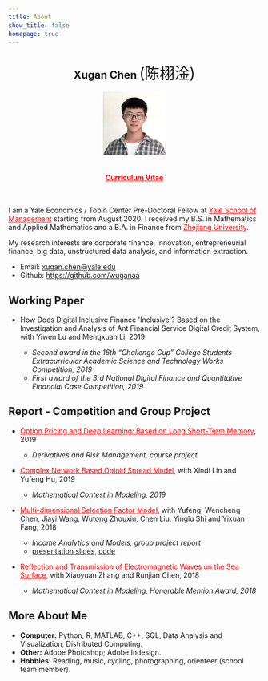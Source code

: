 ```yaml
---
title: About
show_title: false
homepage: true
---
```




## <center><span style="font-weight:bold;">Xugan Chen </span><span style="font-weight:normal;font-size:30px">(陈栩淦)</span></center>
<!-- Xᴜɢᴀɴ Cʜᴇɴ -->


<!-- yaleblue   : #00356b-->
<!-- ylb        : red-->
<!-- yo         : #bd5319-->
<!-- ylight     : #d9e9f2-->


<center><img src="/images/myself.jpg" width="25%" height="25%"></img></center>
<br></br> 
<center><a href="/download/xuganchen_cv.pdf" target="_blank"  style="font-weight:bold;color:red;">Curriculum Vitae</a></center>
<br></br> 

I am a Yale Economics / Tobin Center Pre-Doctoral Fellow at <a href="https://som.yale.edu"  style="color:red;" target="_blank">Yale School of Management</a> starting from August 2020. I received my B.S. in Mathematics and Applied Mathematics and a B.A. in Finance from <a href="http://www.zju.edu.cn"  style="color:red;" target="_blank">Zhejiang University</a>.

My research interests are corporate finance, innovation, entrepreneurial finance, big data, unstructured data analysis, and information extraction.

<!-- * Address: 866 Yuhangtang Rd, Hangzhou 310058, China -->
* Email: <a href="mailto:xugan.chen@yale.edu" target="_blank"  style="font-weight:bold;color:red;">xugan.chen@yale.edu</a>
* Github: <a href="https://github.com/wuganaa" target="_blank"  style="font-weight:bold;color:red;">https://github.com/wuganaa</a>




## **Working Paper**

* How Does Digital Inclusive Finance 'Inclusive'? Based on the Investigation and Analysis of Ant Financial Service Digital Credit System, with Yiwen Lu and Mengxuan Li, 2019

    * *Second award in the 16th “Challenge Cup” College Students Extracurricular Academic Science and Technology Works Competition, 2019*
    * *First award of the 3rd National Digital Finance and Quantitative Financial Case Competition, 2019*


## **Report - Competition and Group Project**



* <a href="/download/20190627Options_report.pdf" target="_blank"  style="color:red;">Option Pricing and Deep Learning: Based on Long Short-Term Memory</a>, 2019

    * *Derivatives and Risk Management, course project*
  
    

* <a href="/download/20190129MCM.pdf" target="_blank"  style="color:red;">Complex Network Based Opioid Spread Model</a>, with Xindi Lin and Yufeng Hu, 2019

    * *Mathematical Contest in Modeling,  2019*



* <a href="/download/20181211FIreport.pdf" target="_blank"  style="color:red;">Multi-dimensional Selection Factor Model</a>, with Yufeng, Wencheng Chen, Jiayi Wang, Wutong Zhouxin, Chen Liu, Yinglu Shi and Yixuan Fang, 2018

    * *Income Analytics and Models, group project report*
    * [presentation slides](/download/20181211FIpre.pdf), [code](https://github.com/WuganAa/FixIncome_Predicting_Bond_Excess_Return)



* <a href="/download/20180212MCM.pdf" target="_blank"  style="color:red;">Reflection and Transmission of Electromagnetic Waves on the Sea Surface</a>, with Xiaoyuan Zhang and Runjian Chen, 2018

    * *Mathematical Contest in Modeling, Honorable Mention Award, 2018*



<!-- * <a href="/download/20181008StockML.pdf" target="_blank"  style="color:red;">CSI 300 Stock Strategy Based on Machine Learning and BL Model</a>, with Yufeng Hu, Yinglu Shi, Mingyuan Tang and Tianhao Zhang, 2019
    * *The First UBS Global Quantitative Competition, Seventh Price in National Finals, 2018*
    * [code](https://github.com/WuganAa/stock_selection_with_machine_learning) -->



<!-- * <a href="/download/20180826SkinDL.pdf" target="_blank"  style="color:red;">Skin Lesion Analysis Using Melanoma Detection Based on Deep Learning</a>, with Xindi Lin and Lisang Ding, 2018
    * *Mathematical Software,  group project report*
    * [code](https://github.com/WuganAa/skin_lesion_analysis_using_deep_learning) -->


## **More About Me**

* **Computer:** Python, R, MATLAB, C++, SQL, Data Analysis and Visualization, Distributed Computing.
* **Other:** Adobe Photoshop; Adobe Indesign.
* **Hobbies:** Reading, music, cycling, photographing, orienteer (school team member).
